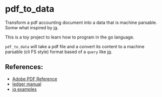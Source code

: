 # pdf_to_data

Transform a pdf accounting document into a data that is machine parsable. Somw what inspired by [jq](https://github.com/stedolan/jq).

This is a toy project to learn how to program in the go language.

`pdf_to_data` will take a pdf file and a convert its content to a machine parsable (cli FS style) format based of a `query` like [jq](https://stedolan.github.io/jq).

## References:

- [Adobe PDF Reference](https://www.adobe.com/content/dam/acom/en/devnet/pdf/pdfs/pdf_reference_archives/PDFReference.pdf)
- [ledger manual](https://www.ledger-cli.org/3.0/doc/ledger3.html)
- [jq examples](https://stedolan.github.io/jq/tutorial)
